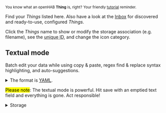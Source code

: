 <small>You know what an openHAB **Thing** is, right?</small>
<small class="blockquote-footer">Your friendly [tutorial](tutorial-1.html) reminder.</small>

Find your *Things* listed here.
Also have a look at the [Inbox](inbox.html) for discovered and ready-to-use, configured *Things*.

Click the *Things* name to show or modify the storage association (e.g. filename),
see the <abbr title="The ID is used by Rules and Scripts">unique ID</abbr>, and change
the icon category.

## Textual mode

Batch edit your data while using copy &amp; paste, regex find &amp; replace syntax highlighting, and auto-suggestions.

<p>
<details>
<summary>The format is <a target="_blank" href="https://en.wikipedia.org/wiki/YAML">YAML</a>.</summary>
Synopsis:

* Whitespace indentation denotes the structure.
* Comments begin with the number sign (#).
* List members are denoted by a leading hyphen (-) with one member per line.
* Express associative data in the form "key: value".
</details>
</p>

<mark>Please note</mark>: The textual mode is powerful.
Hit save with an emptied text field and everything is gone. Act responsible!

<details>
<summary>Storage</summary>

openHAB internally stores your data a little different than what you see 
here in the textual mode representation. The [backup service](maintenance.html) however
will create files that match this format and imports same-like files again.

Change the storage association to store the data item into a different
file.
</details>